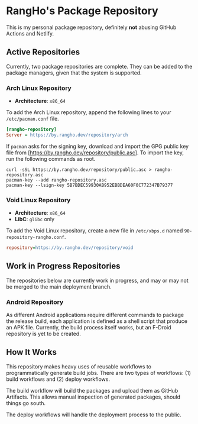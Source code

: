 # RangHo's Package Repository

This is my personal package repository, definitely **not** abusing GitHub Actions and Netlify.

## Active Repositories

Currently, two package repositories are complete.
They can be added to the package managers, given that the system is supported.

### Arch Linux Repository

- **Architecture**: `x86_64`

To add the Arch Linux repository, append the following lines to your `/etc/pacman.conf` file.

``` ini
[rangho-repository]
Server = https://by.rangho.dev/repository/arch
```

If `pacman` asks for the signing key, download and import the GPG public key file from [https://by.rangho.dev/repository/public.asc].
To import the key, run the following commands as root.

``` shell
curl -sSL https://by.rangho.dev/repository/public.asc > rangho-repository.asc
pacman-key --add rangho-repository.asc
pacman-key --lsign-key 5B7BDEC59930AB952EBBDEA60F0C772347B79377
```

### Void Linux Repository

- **Architecture**: `x86_64`
- **LibC**: `glibc` only

To add the Void Linux repository, create a new file in `/etc/xbps.d` named `90-repository-rangho.conf`.

``` ini
repository=https://by.rangho.dev/repository/void
```

## Work in Progress Repositories

The repositories below are currently work in progress, and may or may not be merged to the main deployment branch.

### Android Repository

As different Android applications require different commands to package the release build, each application is defined as a shell script that produce an APK file.
Currently, the build process itself works, but an F-Droid repository is yet to be created.

## How It Works

This repository makes heavy uses of reusable workflows to programmatically generate build jobs.
There are two types of workflows: (1) build workflows and (2) deploy workflows.

The build workflow will build the packages and upload them as GitHub Artifacts.
This allows manual inspection of generated packages, should things go south.

The deploy workflows will handle the deployment process to the public.

